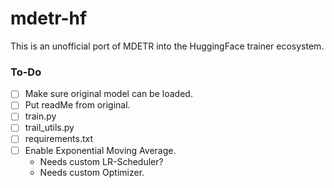 # mdetr-hf
This is an unofficial port of MDETR into the HuggingFace trainer ecosystem.

### To-Do
- [ ] Make sure original model can be loaded.
- [ ] Put readMe from original.
- [ ] train.py
- [ ] trail_utils.py
- [ ] requirements.txt
- [ ] Enable Exponential Moving Average.
    - Needs custom LR-Scheduler?
    - Needs custom Optimizer.